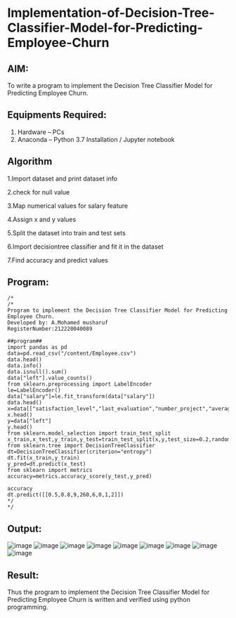 # Implementation-of-Decision-Tree-Classifier-Model-for-Predicting-Employee-Churn

## AIM:
To write a program to implement the Decision Tree Classifier Model for Predicting Employee Churn.

## Equipments Required:
1. Hardware – PCs
2. Anaconda – Python 3.7 Installation / Jupyter notebook

## Algorithm
1.Import dataset and print dataset info

2.check for null value

3.Map numerical values for salary feature

4.Assign x and y values

5.Split the dataset into train and test sets

6.Import decisiontree classifier and fit it in the dataset

7.Find accuracy and predict values

## Program:
```
/*
/*
Program to implement the Decision Tree Classifier Model for Predicting Employee Churn.
Developed by: A.Mohamed musharuf
RegisterNumber:212220040089

##program##
import pandas as pd
data=pd.read_csv("/content/Employee.csv")
data.head()
data.info()
data.isnull().sum()
data["left"].value_counts()
from sklearn.preprocessing import LabelEncoder
le=LabelEncoder()
data["salary"]=le.fit_transform(data["salary"])
data.head()
x=data[["satisfaction_level","last_evaluation","number_project","average_montly_hours","time_spend_company","Work_accident","promotion_last_5years","salary"]]
x.head()
y=data["left"]
y.head()
from sklearn.model_selection import train_test_split
x_train,x_test,y_train,y_test=train_test_split(x,y,test_size=0.2,random_state=10)
from sklearn.tree import DecisionTreeClassifier
dt=DecisionTreeClassifier(criterion="entropy")
dt.fit(x_train,y_train)
y_pred=dt.predict(x_test)
from sklearn import metrics
accuracy=metrics.accuracy_score(y_test,y_pred)

accuracy
dt.predict([[0.5,0.8,9,260,6,0,1,2]])
*/ 
*/
```

## Output:
![image](https://github.com/ATHDY005/Implementation-of-Decision-Tree-Classifier-Model-for-Predicting-Employee-Churn/assets/84709944/67da969d-f754-4826-b5d3-0fffd7ef29d0)
![image](https://github.com/ATHDY005/Implementation-of-Decision-Tree-Classifier-Model-for-Predicting-Employee-Churn/assets/84709944/7293cb3d-b719-48d8-925e-05f775c587ce)
![image](https://github.com/ATHDY005/Implementation-of-Decision-Tree-Classifier-Model-for-Predicting-Employee-Churn/assets/84709944/f21f5a7b-7afb-4619-bb59-f93c2b0ef683)
![image](https://github.com/ATHDY005/Implementation-of-Decision-Tree-Classifier-Model-for-Predicting-Employee-Churn/assets/84709944/d815db0a-5218-4831-b1c1-0a2cd4d8478d)
![image](https://github.com/ATHDY005/Implementation-of-Decision-Tree-Classifier-Model-for-Predicting-Employee-Churn/assets/84709944/5c49cf8d-23de-4c46-85fd-22c1308c3bde)
![image](https://github.com/ATHDY005/Implementation-of-Decision-Tree-Classifier-Model-for-Predicting-Employee-Churn/assets/84709944/53a6fa75-128e-4a54-be9d-b4e66ccd1f5a)
![image](https://github.com/ATHDY005/Implementation-of-Decision-Tree-Classifier-Model-for-Predicting-Employee-Churn/assets/84709944/3a3505ed-c7a7-4691-bcac-0cf7feb9e2c9)
![image](https://github.com/ATHDY005/Implementation-of-Decision-Tree-Classifier-Model-for-Predicting-Employee-Churn/assets/84709944/fdf53597-7be5-473c-95aa-b852fa965c86)
![image](https://github.com/ATHDY005/Implementation-of-Decision-Tree-Classifier-Model-for-Predicting-Employee-Churn/assets/84709944/2a846a2d-0104-4c62-acbc-6e10a48b36a5)



## Result:
Thus the program to implement the  Decision Tree Classifier Model for Predicting Employee Churn is written and verified using python programming.
